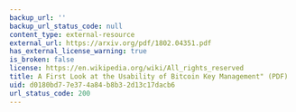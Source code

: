 ```yaml
---
backup_url: ''
backup_url_status_code: null
content_type: external-resource
external_url: https://arxiv.org/pdf/1802.04351.pdf
has_external_license_warning: true
is_broken: false
license: https://en.wikipedia.org/wiki/All_rights_reserved
title: A First Look at the Usability of Bitcoin Key Management" (PDF)
uid: d0180bd7-7e37-4a84-b8b3-2d13c17dacb6
url_status_code: 200
---
```

